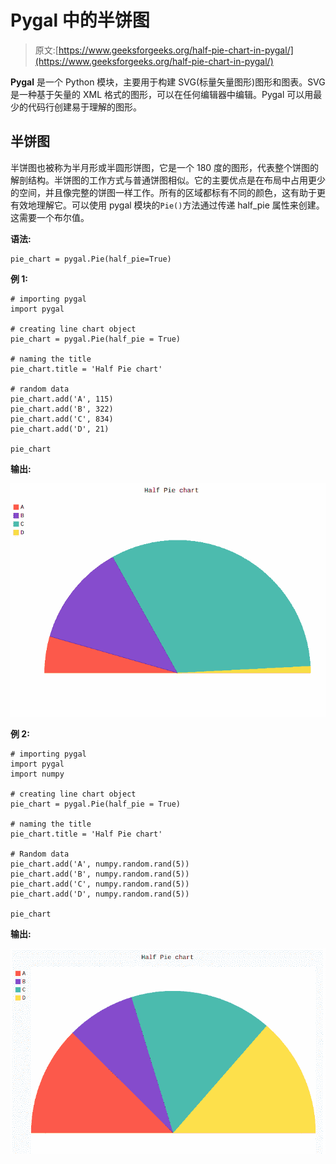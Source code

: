 # Pygal 中的半饼图

> 原文:[https://www.geeksforgeeks.org/half-pie-chart-in-pygal/](https://www.geeksforgeeks.org/half-pie-chart-in-pygal/)

**Pygal** 是一个 Python 模块，主要用于构建 SVG(标量矢量图形)图形和图表。SVG 是一种基于矢量的 XML 格式的图形，可以在任何编辑器中编辑。Pygal 可以用最少的代码行创建易于理解的图形。

## 半饼图

半饼图也被称为半月形或半圆形饼图，它是一个 180 度的图形，代表整个饼图的解剖结构。半饼图的工作方式与普通饼图相似。它的主要优点是在布局中占用更少的空间，并且像完整的饼图一样工作。所有的区域都标有不同的颜色，这有助于更有效地理解它。可以使用 pygal 模块的`Pie()`方法通过传递 half_pie 属性来创建。这需要一个布尔值。

**语法:**

```
pie_chart = pygal.Pie(half_pie=True)
```

**例 1:**

```
# importing pygal
import pygal

# creating line chart object
pie_chart = pygal.Pie(half_pie = True)

# naming the title
pie_chart.title = 'Half Pie chart'

# random data
pie_chart.add('A', 115)
pie_chart.add('B', 322)
pie_chart.add('C', 834)
pie_chart.add('D', 21)

pie_chart
```

**输出:**

![](img/5c164d12a328fc5680f73b26971360e8.png)

**例 2:**

```
# importing pygal
import pygal
import numpy

# creating line chart object
pie_chart = pygal.Pie(half_pie = True)

# naming the title
pie_chart.title = 'Half Pie chart'

# Random data
pie_chart.add('A', numpy.random.rand(5))
pie_chart.add('B', numpy.random.rand(5))
pie_chart.add('C', numpy.random.rand(5))
pie_chart.add('D', numpy.random.rand(5))

pie_chart
```

**输出:**

![](img/40c3e196eb2806ba457a667f9ad4102c.png)